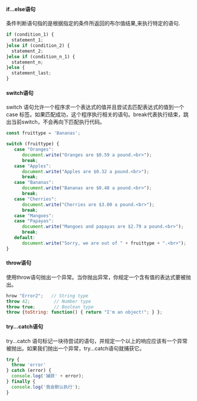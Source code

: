 #### if...else语句

条件判断语句指的是根据指定的条件所返回的布尔值结果,来执行特定的语句.

```js
if (condition_1) {
  statement_1;
}else if (condition_2) {
  statement_2;
}else if (condition_n_1) {
  statement_n;
}else {
  statement_last;
}
```

#### switch语句

switch 语句允许一个程序求一个表达式的值并且尝试去匹配表达式的值到一个 case 标签。如果匹配成功，这个程序执行相关的语句。break代表执行结束，跳出当前switch，不会再向下匹配执行代码。

```js
const fruittype = 'Bananas';

switch (fruittype) {
   case "Oranges":
      document.write("Oranges are $0.59 a pound.<br>");
      break;
   case "Apples":
      document.write("Apples are $0.32 a pound.<br>");
      break;
   case "Bananas":
      document.write("Bananas are $0.48 a pound.<br>");
      break;
   case "Cherries":
      document.write("Cherries are $3.00 a pound.<br>");
      break;
   case "Mangoes":
   case "Papayas":
      document.write("Mangoes and papayas are $2.79 a pound.<br>");
      break;
   default:
      document.write("Sorry, we are out of " + fruittype + ".<br>");
}
```

#### throw语句

使用throw语句抛出一个异常。当你抛出异常，你规定一个含有值的表达式要被抛出。

```js
hrow "Error2";   // String type
throw 42;         // Number type
throw true;       // Boolean type
throw {toString: function() { return "I'm an object!"; } };
```

#### try...catch语句

try...catch 语句标记一块待尝试的语句，并规定一个以上的响应应该有一个异常被抛出。如果我们抛出一个异常，try...catch语句就捕获它。

```js
try {
  throw 'error'
} catch (error) {
  console.log('捕获' + error);
} finally {
  console.log('我会默认执行');
}
```
